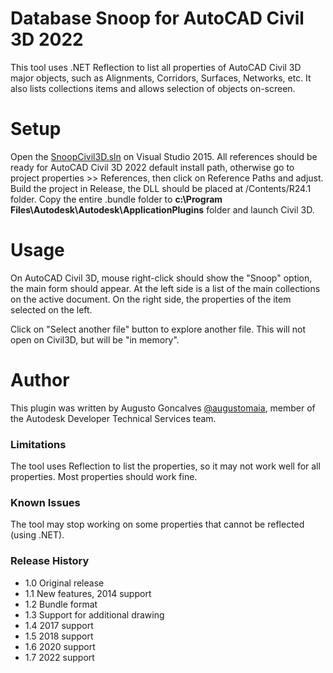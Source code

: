 # Database Snoop for AutoCAD Civil 3D 2022

This tool uses .NET Reflection to list all properties of AutoCAD Civil 3D major objects, such as Alignments, Corridors, Surfaces, Networks, etc. It also lists collections items and allows selection of objects on-screen.

# Setup

Open the [SnoopCivil3D.sln](Civil3DSnoopDB.bundle\Contents\Source\SnoopCivil3D\SnoopCivil3D.sln) on Visual Studio 2015. All references should be ready for AutoCAD Civil 3D 2022 default install path, otherwise go to project properties >> References, then click on Reference Paths and adjust. Build the project in Release, the DLL should be placed at /Contents/R24.1 folder. Copy the entire .bundle folder to <b>c:\Program Files\Autodesk\Autodesk\ApplicationPlugins</b> folder and launch Civil 3D.

# Usage

On AutoCAD Civil 3D, mouse right-click should show the "Snoop" option, the main form should appear. At the left side is a list of the main collections on the active document. On the right side, the properties of the item selected on the left.

Click on "Select another file" button to explore another file. This will not open on Civil3D, but will be "in memory".

# Author

This plugin was written by Augusto Goncalves [@augustomaia](http://www.twitter.com/augustomaia), member of the Autodesk Developer Technical Services team. 

### Limitations

The tool uses Reflection to list the properties, so it may not work well for all properties. Most properties should work fine.

### Known Issues

The tool may stop working on some properties that cannot be reflected (using .NET).

### Release History

- 1.0	Original release
- 1.1	New features, 2014 support
- 1.2	Bundle format
- 1.3 Support for additional drawing
- 1.4 2017 support
- 1.5 2018 support
- 1.6 2020 support
- 1.7 2022 support
